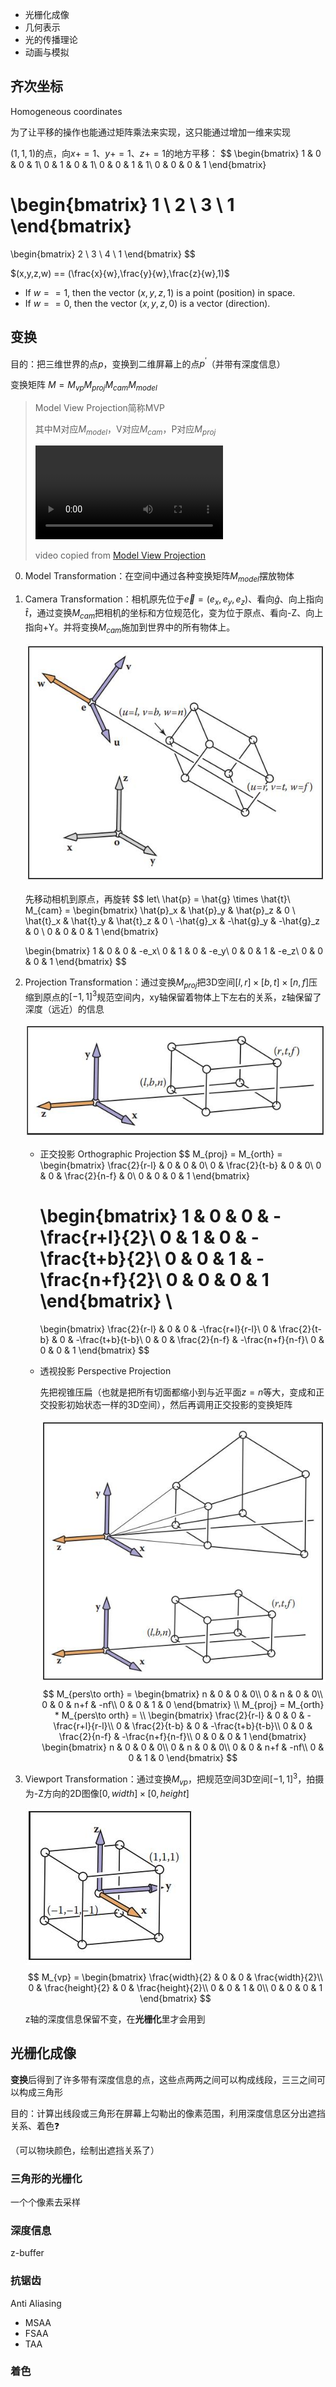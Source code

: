 - 光栅化成像
- 几何表示
- 光的传播理论
- 动画与模拟

## 齐次坐标

Homogeneous coordinates

为了让平移的操作也能通过矩阵乘法来实现，这只能通过增加一维来实现

$(1,1,1)$的点，向$x+=1$、$y+=1$、$z+=1$的地方平移：
$$
\begin{bmatrix}
 1 & 0 & 0 & 1\\
 0 & 1 & 0 & 1\\
 0 & 0 & 1 & 1\\
 0 & 0 & 0 & 1
\end{bmatrix}

\begin{bmatrix}
 1 \\
 2 \\
 3 \\
 1 
\end{bmatrix}
=
\begin{bmatrix}
 2 \\
 3 \\
 4 \\
 1 
\end{bmatrix}
$$


$(x,y,z,w) == (\frac{x}{w},\frac{y}{w},\frac{z}{w},1)$

- If $w == 1$, then the vector $(x,y,z,1)$ is a point (position) in space.
- If $w == 0$, then the vector $(x,y,z,0)$ is a vector (direction).

## 变换

目的：把三维世界的点$p$，变换到二维屏幕上的点$p^\prime$（并带有深度信息）

变换矩阵 $M = M_{vp} M_{proj} M_{cam} M_{model}$

> Model View Projection简称MVP
>
> 其中M对应$M_{model}$，V对应$M_{cam}$，P对应$M_{proj}$
>
> <video src="./img/mvp.webm"></video>
>
> video copied from [Model View Projection](https://jsantell.com/model-view-projection/)

0. Model Transformation：在空间中通过各种变换矩阵$M_{model}$摆放物体

1. Camera Transformation：相机原先位于$\vec{e}=(e_x,e_y,e_z)$、看向$\hat{g}$、向上指向$\hat{t}$，通过变换$M_{cam}$把相机的坐标和方位规范化，变为位于原点、看向-Z、向上指向+Y。并将变换$M_{cam}$施加到世界中的所有物体上。

   ![](./img/M_cam.jpeg)

   先移动相机到原点，再旋转
   $$
   let\ \hat{p} = \hat{g} \times \hat{t}\\
   M_{cam} =
   \begin{bmatrix}
    \hat{p}_x & \hat{p}_y & \hat{p}_z & 0 \\
    \hat{t}_x & \hat{t}_y & \hat{t}_z & 0 \\
    -\hat{g}_x & -\hat{g}_y & -\hat{g}_z & 0 \\
    0 & 0 & 0 & 1
   \end{bmatrix} 
   
   \begin{bmatrix}
    1 & 0 & 0 & -e_x\\
    0 & 1 & 0 & -e_y\\
    0 & 0 & 1 & -e_z\\
    0 & 0 & 0 & 1
   \end{bmatrix}
   $$

2. Projection Transformation：通过变换$M_{proj}$把3D空间$[l,r]\times[b,t]\times[n,f]$压缩到原点的$[-1, 1]^3$规范空间内，xy轴保留着物体上下左右的关系，z轴保留了深度（远近）的信息

   ![](./img/M_proj.jpeg)

   - 正交投影 Orthographic Projection
     $$
     M_{proj} = M_{orth} =
     \begin{bmatrix}
      \frac{2}{r-l} & 0 & 0 & 0\\
      0 & \frac{2}{t-b} & 0 & 0\\
      0 & 0 & \frac{2}{n-f} & 0\\
      0 & 0 & 0 & 1
     \end{bmatrix}
     
     \begin{bmatrix}
      1 & 0 & 0 & -\frac{r+l}{2}\\
      0 & 1 & 0 & -\frac{t+b}{2}\\
      0 & 0 & 1 & -\frac{n+f}{2}\\
      0 & 0 & 0 & 1
     \end{bmatrix}
     \\
     =
     \begin{bmatrix}
      \frac{2}{r-l} & 0 & 0 & -\frac{r+l}{r-l}\\
      0 & \frac{2}{t-b} & 0 & -\frac{t+b}{t-b}\\
      0 & 0 & \frac{2}{n-f} & -\frac{n+f}{n-f}\\
      0 & 0 & 0 & 1
     \end{bmatrix}
     $$
     
   - 透视投影 Perspective Projection
     
     先把视锥压扁（也就是把所有切面都缩小到与近平面$z=n$等大，变成和正交投影初始状态一样的3D空间），然后再调用正交投影的变换矩阵
     
     ![](./img/M_pers_to_orth.jpeg)
     $$
     M_{pers\to orth} =
     \begin{bmatrix}
      n & 0 & 0 & 0\\
      0 & n & 0 & 0\\
      0 & 0 & n+f & -nf\\
      0 & 0 & 1 & 0
     \end{bmatrix}
     \\
     M_{proj} = M_{orth} * M_{pers\to orth} = \\
     \begin{bmatrix}
      \frac{2}{r-l} & 0 & 0 & -\frac{r+l}{r-l}\\
      0 & \frac{2}{t-b} & 0 & -\frac{t+b}{t-b}\\
      0 & 0 & \frac{2}{n-f} & -\frac{n+f}{n-f}\\
      0 & 0 & 0 & 1
     \end{bmatrix}
     \begin{bmatrix}
      n & 0 & 0 & 0\\
      0 & n & 0 & 0\\
      0 & 0 & n+f & -nf\\
      0 & 0 & 1 & 0
     \end{bmatrix}
     $$
     
   
3. Viewport Transformation：通过变换$M_{vp}$，把规范空间3D空间$[-1, 1]^3$，拍摄为-Z方向的2D图像$[0, width]\times[0,height]$

   ![](./img/M_vp.jpeg)
   $$
   M_{vp} = 
   \begin{bmatrix}
    \frac{width}{2} & 0 & 0 & \frac{width}{2}\\
    0 & \frac{height}{2} & 0 & \frac{height}{2}\\
    0 & 0 & 1 & 0\\
    0 & 0 & 0 & 1
   \end{bmatrix}
   $$
   
   z轴的深度信息保留不变，在**光栅化**里才会用到

## 光栅化成像

**变换**后得到了许多带有深度信息的点，这些点两两之间可以构成线段，三三之间可以构成三角形

目的：计算出线段或三角形在屏幕上勾勒出的像素范围，利用深度信息区分出遮挡关系、着色❓

（可以物块颜色，绘制出遮挡关系了）

### 三角形的光栅化

一个个像素去采样

### 深度信息

z-buffer

### 抗锯齿

Anti Aliasing

- MSAA
- FSAA
- TAA

### 着色
